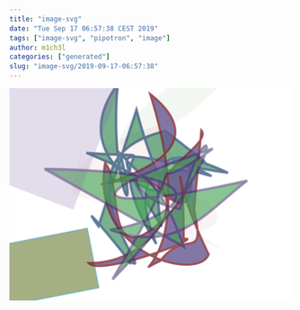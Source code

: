 ```yaml
---
title: "image-svg"
date: "Tue Sep 17 06:57:38 CEST 2019"
tags: ["image-svg", "pipotron", "image"]
author: m1ch3l
categories: ["generated"]
slug: "image-svg/2019-09-17-06:57:38"
---
```


![](image.svg)

